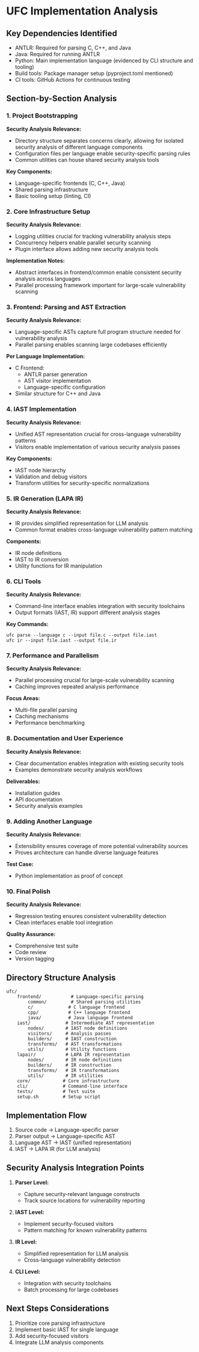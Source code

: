 # UFC Implementation Analysis

## Key Dependencies Identified
- ANTLR: Required for parsing C, C++, and Java
- Java: Required for running ANTLR
- Python: Main implementation language (evidenced by CLI structure and tooling)
- Build tools: Package manager setup (pyproject.toml mentioned)
- CI tools: GitHub Actions for continuous testing

## Section-by-Section Analysis

### 1. Project Bootstrapping
**Security Analysis Relevance:**
- Directory structure separates concerns clearly, allowing for isolated security analysis of different language components
- Configuration files per language enable security-specific parsing rules
- Common utilities can house shared security analysis tools

**Key Components:**
- Language-specific frontends (C, C++, Java)
- Shared parsing infrastructure
- Basic tooling setup (linting, CI)

### 2. Core Infrastructure Setup
**Security Analysis Relevance:**
- Logging utilities crucial for tracking vulnerability analysis steps
- Concurrency helpers enable parallel security scanning
- Plugin interface allows adding new security analysis tools

**Implementation Notes:**
- Abstract interfaces in frontend/common enable consistent security analysis across languages
- Parallel processing framework important for large-scale vulnerability scanning

### 3. Frontend: Parsing and AST Extraction
**Security Analysis Relevance:**
- Language-specific ASTs capture full program structure needed for vulnerability analysis
- Parallel parsing enables scanning large codebases efficiently

**Per Language Implementation:**
- C Frontend:
  - ANTLR parser generation
  - AST visitor implementation
  - Language-specific configuration
- Similar structure for C++ and Java

### 4. IAST Implementation
**Security Analysis Relevance:**
- Unified AST representation crucial for cross-language vulnerability patterns
- Visitors enable implementation of various security analysis passes

**Key Components:**
- IAST node hierarchy
- Validation and debug visitors
- Transform utilities for security-specific normalizations

### 5. IR Generation (LAPA IR)
**Security Analysis Relevance:**
- IR provides simplified representation for LLM analysis
- Common format enables cross-language vulnerability pattern matching

**Components:**
- IR node definitions
- IAST to IR conversion
- Utility functions for IR manipulation

### 6. CLI Tools
**Security Analysis Relevance:**
- Command-line interface enables integration with security toolchains
- Output formats (IAST, IR) support different analysis stages

**Key Commands:**
```
ufc parse --language c --input file.c --output file.iast
ufc ir --input file.iast --output file.ir
```

### 7. Performance and Parallelism
**Security Analysis Relevance:**
- Parallel processing crucial for large-scale vulnerability scanning
- Caching improves repeated analysis performance

**Focus Areas:**
- Multi-file parallel parsing
- Caching mechanisms
- Performance benchmarking

### 8. Documentation and User Experience
**Security Analysis Relevance:**
- Clear documentation enables integration with existing security tools
- Examples demonstrate security analysis workflows

**Deliverables:**
- Installation guides
- API documentation
- Security analysis examples

### 9. Adding Another Language
**Security Analysis Relevance:**
- Extensibility ensures coverage of more potential vulnerability sources
- Proves architecture can handle diverse language features

**Test Case:**
- Python implementation as proof of concept

### 10. Final Polish
**Security Analysis Relevance:**
- Regression testing ensures consistent vulnerability detection
- Clean interfaces enable tool integration

**Quality Assurance:**
- Comprehensive test suite
- Code review
- Version tagging

## Directory Structure Analysis
```
ufc/
    frontend/           # Language-specific parsing
        common/         # Shared parsing utilities
        c/             # C language frontend
        cpp/           # C++ language frontend
        java/          # Java language frontend
    iast/             # Intermediate AST representation
        nodes/        # IAST node definitions
        visitors/     # Analysis passes
        builders/     # IAST construction
        transforms/   # AST transformations
        utils/        # Utility functions
    lapair/           # LAPA IR representation
        nodes/        # IR node definitions
        builders/     # IR construction
        transforms/   # IR transformations
        utils/        # IR utilities
    core/            # Core infrastructure
    cli/             # Command-line interface
    tests/           # Test suite
    setup.sh         # Setup script
```

## Implementation Flow
1. Source code → Language-specific parser
2. Parser output → Language-specific AST
3. Language AST → IAST (unified representation)
4. IAST → LAPA IR (for LLM analysis)

## Security Analysis Integration Points
1. **Parser Level:**
   - Capture security-relevant language constructs
   - Track source locations for vulnerability reporting

2. **IAST Level:**
   - Implement security-focused visitors
   - Pattern matching for known vulnerability patterns

3. **IR Level:**
   - Simplified representation for LLM analysis
   - Cross-language vulnerability detection

4. **CLI Level:**
   - Integration with security toolchains
   - Batch processing for large codebases

## Next Steps Considerations
1. Prioritize core parsing infrastructure
2. Implement basic IAST for single language
3. Add security-focused visitors
4. Integrate LLM analysis components
